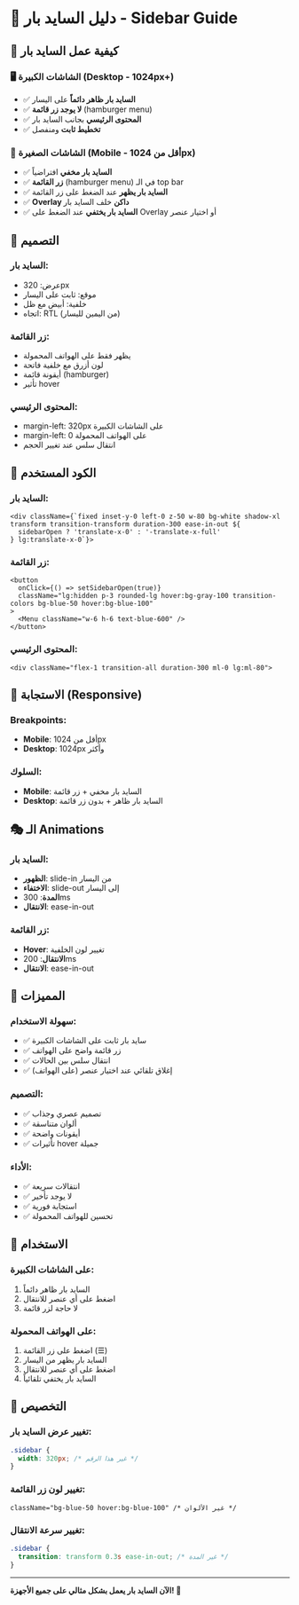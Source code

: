 # 📱 دليل السايد بار - Sidebar Guide

## 🎯 كيفية عمل السايد بار

### 🖥️ **الشاشات الكبيرة (Desktop - 1024px+)**
- ✅ **السايد بار ظاهر دائماً** على اليسار
- ✅ **لا يوجد زر قائمة** (hamburger menu)
- ✅ **المحتوى الرئيسي** بجانب السايد بار
- ✅ **تخطيط ثابت** ومنفصل

### 📱 **الشاشات الصغيرة (Mobile - أقل من 1024px)**
- ✅ **السايد بار مخفي** افتراضياً
- ✅ **زر القائمة** (hamburger menu) في الـ top bar
- ✅ **السايد بار يظهر** عند الضغط على زر القائمة
- ✅ **Overlay داكن** خلف السايد بار
- ✅ **السايد بار يختفي** عند الضغط على Overlay أو اختيار عنصر

## 🎨 **التصميم**

### **السايد بار:**
- عرض: 320px
- موقع: ثابت على اليسار
- خلفية: أبيض مع ظل
- اتجاه: RTL (من اليمين لليسار)

### **زر القائمة:**
- يظهر فقط على الهواتف المحمولة
- لون أزرق مع خلفية فاتحة
- أيقونة قائمة (hamburger)
- تأثير hover

### **المحتوى الرئيسي:**
- margin-left: 320px على الشاشات الكبيرة
- margin-left: 0 على الهواتف المحمولة
- انتقال سلس عند تغيير الحجم

## 🔧 **الكود المستخدم**

### **السايد بار:**
```tsx
<div className={`fixed inset-y-0 left-0 z-50 w-80 bg-white shadow-xl transform transition-transform duration-300 ease-in-out ${
  sidebarOpen ? 'translate-x-0' : '-translate-x-full'
} lg:translate-x-0`}>
```

### **زر القائمة:**
```tsx
<button
  onClick={() => setSidebarOpen(true)}
  className="lg:hidden p-3 rounded-lg hover:bg-gray-100 transition-colors bg-blue-50 hover:bg-blue-100"
>
  <Menu className="w-6 h-6 text-blue-600" />
</button>
```

### **المحتوى الرئيسي:**
```tsx
<div className="flex-1 transition-all duration-300 ml-0 lg:ml-80">
```

## 📱 **الاستجابة (Responsive)**

### **Breakpoints:**
- **Mobile**: أقل من 1024px
- **Desktop**: 1024px وأكثر

### **السلوك:**
- **Mobile**: السايد بار مخفي + زر قائمة
- **Desktop**: السايد بار ظاهر + بدون زر قائمة

## 🎭 **الـ Animations**

### **السايد بار:**
- **الظهور**: slide-in من اليسار
- **الاختفاء**: slide-out إلى اليسار
- **المدة**: 300ms
- **الانتقال**: ease-in-out

### **زر القائمة:**
- **Hover**: تغيير لون الخلفية
- **الانتقال**: 200ms
- **الانتقال**: ease-in-out

## 🎯 **المميزات**

### **سهولة الاستخدام:**
- ✅ سايد بار ثابت على الشاشات الكبيرة
- ✅ زر قائمة واضح على الهواتف
- ✅ انتقال سلس بين الحالات
- ✅ إغلاق تلقائي عند اختيار عنصر (على الهواتف)

### **التصميم:**
- ✅ تصميم عصري وجذاب
- ✅ ألوان متناسقة
- ✅ أيقونات واضحة
- ✅ تأثيرات hover جميلة

### **الأداء:**
- ✅ انتقالات سريعة
- ✅ لا يوجد تأخير
- ✅ استجابة فورية
- ✅ تحسين للهواتف المحمولة

## 🚀 **الاستخدام**

### **على الشاشات الكبيرة:**
1. السايد بار ظاهر دائماً
2. اضغط على أي عنصر للانتقال
3. لا حاجة لزر قائمة

### **على الهواتف المحمولة:**
1. اضغط على زر القائمة (☰)
2. السايد بار يظهر من اليسار
3. اضغط على أي عنصر للانتقال
4. السايد بار يختفي تلقائياً

## 🔧 **التخصيص**

### **تغيير عرض السايد بار:**
```css
.sidebar {
  width: 320px; /* غير هذا الرقم */
}
```

### **تغيير لون زر القائمة:**
```tsx
className="bg-blue-50 hover:bg-blue-100" /* غير الألوان */
```

### **تغيير سرعة الانتقال:**
```css
.sidebar {
  transition: transform 0.3s ease-in-out; /* غير المدة */
}
```

---

**الآن السايد بار يعمل بشكل مثالي على جميع الأجهزة! 🎉**
